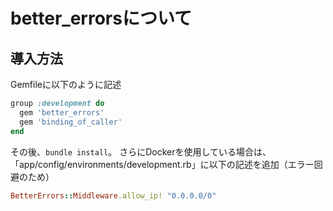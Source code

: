 # better_errorsについて

## 導入方法
Gemfileに以下のように記述
```rb
group :development do
  gem 'better_errors'
  gem 'binding_of_caller'
end
```
その後、`bundle install`。
さらにDockerを使用している場合は、「app/config/environments/development.rb」に以下の記述を追加（エラー回避のため）
```rb
BetterErrors::Middleware.allow_ip! "0.0.0.0/0"
```